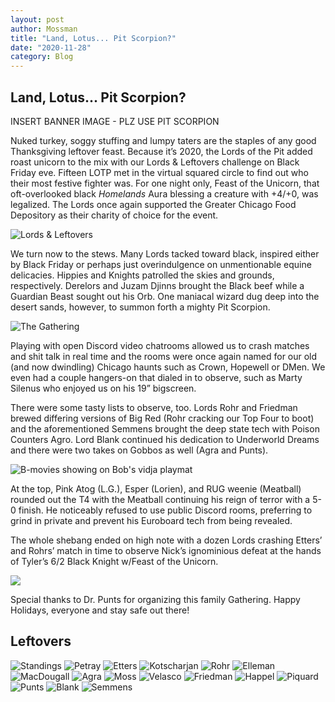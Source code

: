 ```yaml
---
layout: post
author: Mossman
title: "Land, Lotus... Pit Scorpion?"
date: "2020-11-28"
category: Blog
---
```


## Land, Lotus... Pit Scorpion?

INSERT BANNER IMAGE - PLZ USE PIT SCORPION

Nuked turkey, soggy stuffing and lumpy taters are the staples of any good Thanksgiving leftover feast. Because it’s 2020, the Lords of the Pit added roast unicorn to the mix with our Lords & Leftovers challenge on Black Friday eve. Fifteen LOTP met in the virtual squared circle to find out who their most festive fighter was. For one night only, Feast of the Unicorn, that oft-overlooked black *Homelands* Aura blessing a creature with +4/+0, was legalized. The Lords once again supported the Greater Chicago Food Depository as their charity of choice for the event.

![Lords & Leftovers](assets/images/2020/lordsandleftovers/feast.jpg)

We turn now to the stews. Many Lords tacked toward black, inspired either by Black Friday or perhaps just overindulgence on unmentionable equine delicacies. Hippies and Knights patrolled the skies and grounds, respectively. Derelors and Juzam Djinns brought the Black beef while a Guardian Beast sought out his Orb. One maniacal wizard dug deep into the desert sands, however, to summon forth a mighty Pit Scorpion.

![The Gathering](assets/images/2020/lordsandleftovers/chatroom.png)

Playing with open Discord video chatrooms allowed us to crash matches and shit talk in real time and the rooms were once again named for our old (and now dwindling) Chicago haunts such as Crown, Hopewell or DMen. We even had a couple hangers-on that dialed in to observe, such as Marty Silenus who enjoyed us on his 19” bigscreen.

There were some tasty lists to observe, too. Lords Rohr and Friedman brewed differing versions of Big Red (Rohr cracking our Top Four to boot) and the aforementioned Semmens brought the deep state tech with Poison Counters Agro. Lord Blank continued his dedication to Underworld Dreams and there were two takes on Gobbos as well (Agra and Punts).

![B-movies showing on Bob's vidja playmat](assets/images/2020/lordsandleftovers/tharoom.png)

At the top, Pink Atog (L.G.), Esper (Lorien), and RUG weenie (Meatball) rounded out the T4 with the Meatball continuing his reign of terror with a 5-0 finish. He noticeably refused to use public Discord rooms, preferring to grind in private and prevent his Euroboard tech from being revealed.

The whole shebang ended on high note with a dozen Lords crashing Etters’ and Rohrs’ match in time to observe Nick’s ignominious defeat at the hands of Tyler’s 6/2 Black Knight w/Feast of the Unicorn.

![](assets/images/2020/lordsandleftovers/poster.png)

Special thanks to Dr. Punts for organizing this family Gathering. Happy Holidays, everyone and stay safe out there!

## Leftovers

![Standings](assets/images/2020/lordsandleftovers/standings.png)
![Petray](assets/images/2020/lordsandleftovers/01petray.jpg)
![Etters](assets/images/2020/lordsandleftovers/02etters.jpeg)
![Kotscharjan](assets/images/2020/lordsandleftovers/03kotscharjan.jpg)
![Rohr](assets/images/2020/lordsandleftovers/04rohr.jpg)
![Elleman](assets/images/2020/lordsandleftovers/05elleman.jpg)
![MacDougall](assets/images/2020/lordsandleftovers/06macdougall.jpg)
![Agra](assets/images/2020/lordsandleftovers/07agra.jpg)
![Moss](assets/images/2020/lordsandleftovers/08moss.jpg)
![Velasco](assets/images/2020/lordsandleftovers/09velasco.jpg)
![Friedman](assets/images/2020/lordsandleftovers/10friedman.jpg)
![Happel](assets/images/2020/lordsandleftovers/11happel.jpg)
![Piquard](assets/images/2020/lordsandleftovers/12piquard.jpg)
![Punts](assets/images/2020/lordsandleftovers/13punts.jpg)
![Blank](assets/images/2020/lordsandleftovers/14blank.jpg)
![Semmens](assets/images/2020/lordsandleftovers/15semmens.jpg)
